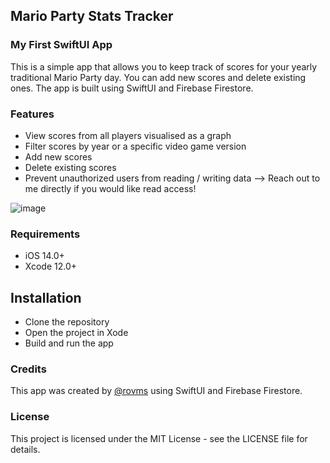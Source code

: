 ## Mario Party Stats Tracker
### My First SwiftUI App
This is a simple app that allows you to keep track of scores for your yearly traditional Mario Party day. You can add new scores and delete existing ones. The app is built using SwiftUI and Firebase Firestore.

### Features
- View scores from all players visualised as a graph
- Filter scores by year or a specific video game version
- Add new scores
- Delete existing scores
- Prevent unauthorized users from reading / writing data --> Reach out to me directly if you would like read access!

![image](https://github.com/rovms/mario-party-swiftui/assets/23122786/7dc857a6-875f-40ae-8d0e-db8740719ad6)

### Requirements
- iOS 14.0+
- Xcode 12.0+

## Installation
- Clone the repository
- Open the project in Xode
- Build and run the app

### Credits
This app was created by [@rovms](https://github.com/rovms) using SwiftUI and Firebase Firestore.

### License
This project is licensed under the MIT License - see the LICENSE file for details.
